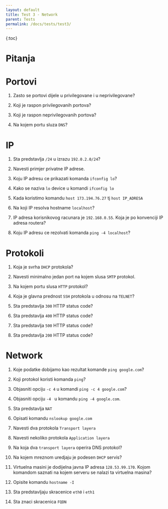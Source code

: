 ```yaml
---
layout: default
title: Test 3 - Network
parent: Tests
permalink: /docs/tests/test3/
---
```


{:toc}

# Pitanja

# Portovi

01. Zasto se portovi dijele u privilegovane i u neprivilegovane?


02. Koji je raspon privilegovanih portova?


03. Koji je raspon neprivilegovanih portova?

9. Na kojem portu sluza ````DNS````?



# IP

1. Sta predstavlja ````/24```` u izrazu ````192.0.2.0/24````?


2. Navesti primjer privatne IP adrese.


3. Koju IP adresu ce prikazati komanda ````ifconfig lo````?


4. Kako se naziva ````lo```` device u komandi ````ifconfig lo````


5. Kada koristimo komandu ````host 173.194.76.27```` tj ````host IP_ADRESA````


6. Na koji IP resolva hostname ````localhost````?


7. IP adresa korisnikovog racunara je ````192.168.0.55````. Koja je po konvenciji IP adresa routera?


8. Koju IP adresu ce rezolvati komanda ````ping -4 localhost````?


# Protokoli

1. Koja je svrha ````DHCP```` protokola?


2. Navesti minimalno jedan port na kojem slusa ````SMTP```` protokol.


3. Na kojem portu slusa ````HTTP```` protokol?


4. Koja je glavna prednost ````SSH```` protokola u odnosu na ````TELNET````?

5. Sta predstavlja ````300```` HTTP status code?


6. Sta predstavlja ````400```` HTTP status code?


7. Sta predstavlja ````500```` HTTP status code?


8. Sta predstavlja ````200```` HTTP status code?


# Network

1. Koje podatke dobijamo kao rezultat komande ````ping google.com````?



2. Koji protokol koristi komanda ````ping````?



3. Objasniti opciju ````-c 4```` u komandi ````ping -c 4 google.com````?



4. Objasniti opciju ````-4 ```` u komandu ````ping -4 google.com````.




6. Sta predstavlja ````NAT````




8. Opisati komandu ````nslookup google.com````




10. Navesti dva protokola ````Transport layera````



11. Navesti nekoliko protokola ````Application layera````




21. Na koja dva ````transport layera```` operira DNS protokol?




23. Na kojem mreznom uredjaju je podesen ````DHCP```` servis?




25. Virtuelna masini je dodijelna javna IP adresa ````128.53.99.170````. Kojom komandom saznati na kojem serveru se nalazi ta virtuelna masina?


30. Opisite komandu ````hostname -I````

31. Sta predstavljaju skracenice ````eth0```` i ````eth1````


137. Sta znaci skracenica ````FQDN````
